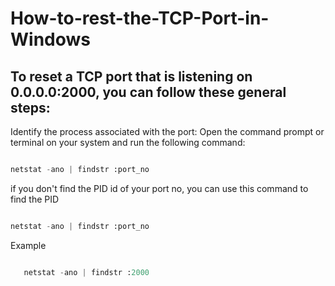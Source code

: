 # How-to-rest-the-TCP-Port-in-Windows

## To reset a TCP port that is listening on 0.0.0.0:2000, you can follow these general steps:

   Identify the process associated with the port: Open the command prompt or terminal on your system and run the following command:
   ```python

   netstat -ano | findstr :port_no
   ```
if you don't find the PID id of your port no, you can use this command to find the PID
   ```python

   netstat -ano | findstr :port_no
   ```
Example
```python

   netstat -ano | findstr :2000
   ```
